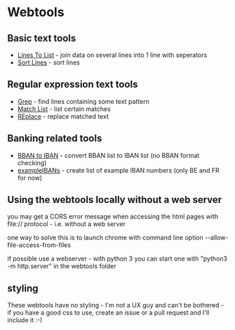 # Webtools

## Basic text tools

- [Lines To List](webtools/lines2list.html) - join data on several lines into 1 line with seperators
- [Sort Lines](webtools/sort.html) - sort lines

## Regular expression text tools

- [Grep](webtools/grep.html) - find lines containing some text pattern
- [Match List](webtools/matchlist.html) - list certain matches
- [REplace](webtools/replace.html) - replace matched text

## Banking related tools

- [BBAN to IBAN](webtools/bban2iban.html) - convert BBAN list to IBAN list (no BBAN format checking)
- [exampleIBANs](webtools/exampleIBANs.html) - create list of example IBAN numbers (only BE and FR for now)

## Using the webtools locally without a web server

you may get a CORS error message when accessing the html pages with file:// protocol - i.e. without a web server

one way to solve this is to launch chrome with command line option --allow-file-access-from-files

if possible use a webserver - with python 3 you can start one with "python3 -m http.server" in the webtools folder

## styling

These webtools have no styling - I'm not a UX guy and can't be bothered - if you have a good css to use, create an issue or a pull request and I'll include it :-)
